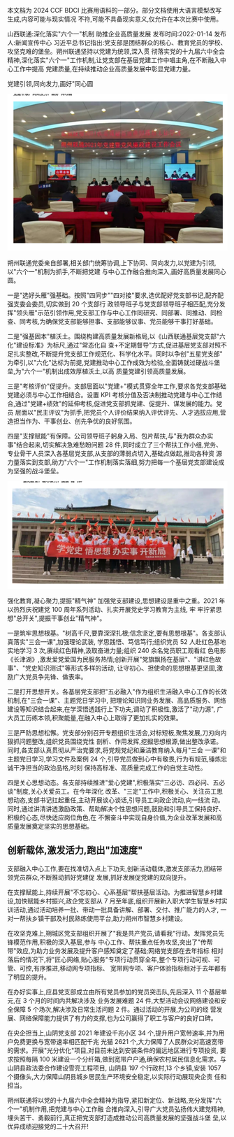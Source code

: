 本文档为 2024 CCF BDCI 比赛用语料的一部分。部分文档使用大语言模型改写生成,内容可能与现实情况 不符,可能不具备现实意义,仅允许在本次比赛中使用。 

山西联通:深化落实"六个一"机制 助推企业高质量发展 发布时间:2022-01-14 发布人:新闻宣传中心 习近平总书记指出:党支部是团结群众的核心、教育党员的学校、攻坚克难的堡垒。朔州联通坚持以党建为统领,深入贯 彻落实党的十九届六中全会精神,深化落实"六个一"工作机制,让党支部在基层党建工作中唱主角,在不断融入中心工作中提高 党建质量,在持续推动企业高质量发展中彰显党建力量。

党建引领,同向发力,画好"同心圆

![0_image_0.png](0_image_0.png)

朔州联通党委亲自部署,相关部门统筹协调,上下协同、同向发力,以党建为引领,以"六个一"机制为抓手,不断把党建 与中心工作融合推向深入,画好高质量发展同心圆。

一是"选好头雁"强基础。按照"四同步""四对接"要求,选优配好党支部书记,配齐配强支委会委员,切实做到 20 个支部行 政领导班子与党支部领导班子相匹配,充分发挥"领头雁"示范引领作用,党支部工作与中心工作同研究、同部署、同推动、同检 查、同考核,为确保党支部能够担事、支部能够议事、党员能够干事打好基础。

二是"强基固本"植沃土。围绕构建高质量发展新格局,以《山西联通基层党支部"六化"建设标准》为标尺,通过"常态化自 查+不定期督导"方式,促进基层党支部对照不足扎实整改,不断提升党支部工作规范化、科学化水平。同时以争创"五星党支部" 为牵引,以"六化"达标为前提,党建推动中心工作成效为检验,全面铸就过硬战斗堡垒,为"六个一"机制出成效厚植沃土,以高 质量党建引领高质量发展。

三是"考核评价"促提升。支部层面以"党建+"模式贯穿全年工作,要求各党支部基础党建必须与中心工作相结合。设置 KPI
考核分值及否决制推动党建与中心工作结合,通过"党建+绩效"的延伸考核,促进党支部抓党建、促提升、谋发展的能力。党员 层面以"民主评议"为抓手,把党员个人评价结果纳入评优评先、人才选拔应用,营造担当作为、干事创业、创先争优的良好氛围。

四是"支撑赋能"有保障。公司领导班子躬身入局、包片帮扶,与"我为群众办实事"结合起来,切实解决急难愁盼问题 28 件,同时成立了三个帮扶工作小组,党务、专业骨干人员深入各基层党支部,从支部的薄弱点切入,基础点做起,推动各种资 源力量落实到支部,助力"六个一"工作机制落实落细,努力把每一个基层党支部建设成为坚强的战斗堡垒。

![1_image_0.png](1_image_0.png)

强化教育,凝心聚力,提振"精气神" 加强党支部建设,思想建设是重中之重。2021 年以热烈庆祝建党 100 周年系列活动、扎实开展党史学习教育为主线, 牢 牢拧紧思想"总开关",提振干事创业"精气神"。

一是筑牢思想根基。"树高千尺,要靠深深扎根;信念坚定,要有思想根基"。各支部认真落实"三会一课",加强理论武装, 学思践悟、笃信笃行;组织党员 52 人赴红色基地实地学习 3 次,赓续红色精神,汲取奋进力量;组织 240 余名党员职工观看红 色电影《长津湖》,激发爱党爱国为民服务热情;创新开展"党旗飘扬在基层"、"讲红色故事"、"党史知识测试"等形式多样的活动, 让守初心、担使命的思想根基更坚固,激励广大党员争先锋、做表率。

二是打开思想开关。各基层党支部把"五必融入"作为组织生活融入中心工作的长效机制,在"三会一课"、主题党日学习中, 把理论知识同业务发展、高品质服务、网络建设等知识结合起来,在学深悟透践行上下功夫,调动了积极性,激活了"动力源",
广大员工历练本领,积聚能量,在融入中心上取得了更加扎实的效果。

三是严防思想松懈。党支部分别召开专题组织生活会,对标短板,聚焦发展,刀刃向内狠抓问题整改,组织党员围绕党性 剖析、作用发挥,挖掘思想根源,做出整改承诺。同时,各支部认真贯彻从严治党要求,将党规党纪和廉洁教育纳入每月"三会 一课"和主题党日学习,学习文件及案例 24 个,引导党员做到心中有敬畏,行为有规范,锤炼忠诚干净担当的政治品格,时刻 保持高标准、高质量完成工作的自觉主动性。

四是关心思想动态。各支部持续推进"爱心党建",积极落实"三必访、四必问、五必谈"制度,关心关爱员工。在今年深化 改革、"三定"工作中,积极关心、关注员工思想动态,支部书记扛起重任,主动开展谈心谈话,引导员工向政企流动,向一线流 动。同时,通过讲清讲透激励政策、帮助解决个性思想问题,鼓励和引导员工保持良好、积极的心态,尽快适应岗位角色,在 不懈奋斗中实现自身价值,为企业改革发展和高质量发展奠定坚实的思想基础。

## 创新载体,激发活力,跑出"加速度"

支部融入中心工作,要在找准切入点上下功夫,创新活动载体,激发支部活力,团结带领党员群众,不断推动抓好党建促 发展,抓好发展促党建的双向提升。

在支撑赋能上,持续开展"不忘初心、心系基层"帮扶基层活动。为推进智慧乡村建设,加快赋能乡村振兴,政企党支部从 7 月至年底,组织开展新入职大学生智慧乡村实训活动,通过活动培养一批、带动一批具备讲解、部署、交付、推广能力的人才, 一对一帮扶乡镇干部及村民熟练使用平台,助力朔州市智慧乡村建设。

在攻坚克难上,朔城区党支部组织开展了"我是共产党员,请看我"行动。发挥党员先锋模范作用,积极的深入基层,参与 中心工作、帮扶重点任务攻坚,突出了"传帮带"效应,为助力业务发展及提升客户感知奠定了基础;网络党支部在去年指标 相对落后的情况下,将"匠心网络,贴心服务"专项行动贯穿全年,整个专项行动可视、可管、可控,有序推进,移动网专项指标、
宽带网专项、客户体验指标相对于去年都有了明显的提升。

在办好实事上,应县党支部成立由所有党员参加的党员突击队,先后深入 11 个基层单元,在 3 个月的时间内共解决涉及 业务发展难题 24 件,大型活动会议网络建设和安全保障 5 个场次,解决涉及日常生活问题 2 件。通过活动的开展,为公司的经 营发展、网络保障能力提供了有力的支撑,也为公司赢得了职工与客户的良好口碑。

在央企担当上,山阴党支部 2021 年建设千兆小区 34 个,提升用户宽带速率,并为用户免费更换与宽带速率相匹配千兆 光猫 2621 个,大力保障了人民群众对高速宽带的需求。开展"光分优化"项目,对目前未达到安装条件的偏远地区进行专项投资, 要求按照每隔 100 米建设一个分纤箱,做到宽带户户通,确保农村居民信息化需求。与山阴县政法委合作建设雪亮工程项目, 山阴县 197 个行政村,13 个乡镇,安装 1057 个摄像头,大力保障山阴县城乡居民生产环境安全稳定,以实际行动展现央企责 任和担当。

朔州联通将以党的十九届六中全会精神为指导,紧扣新定位、新战略,充分发挥"六个一"机制作用,把党建与中心工作融 合推向深入,引导广大党员弘扬伟大建党精神,埋头苦干、勇毅前行,真正把党支部打造成推动公司高质量发展的坚强战斗堡 垒,以优异成绩迎接党的二十大召开!